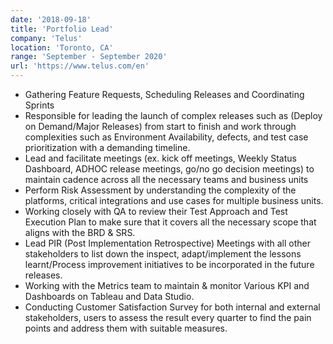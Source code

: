 ```yaml
---
date: '2018-09-18'
title: 'Portfolio Lead'
company: 'Telus'
location: 'Toronto, CA'
range: 'September - September 2020'
url: 'https://www.telus.com/en'
---
```


- Gathering Feature Requests, Scheduling Releases and Coordinating Sprints
- Responsible for leading the launch of complex releases such as (Deploy on Demand/Major Releases) from start to finish and work through complexities such as Environment Availability, defects, and test case prioritization with a demanding timeline.
- Lead and facilitate meetings (ex. kick off meetings, Weekly Status Dashboard, ADHOC release meetings, go/no go decision meetings) to maintain cadence across all the necessary teams and business units
- Perform Risk Assessment by understanding the complexity of the platforms, critical integrations and use cases for multiple business units.
- Working closely with QA to review their Test Approach and Test Execution Plan to make sure that it covers all the necessary scope that aligns with the BRD & SRS.
- Lead PIR (Post Implementation Retrospective) Meetings with all other stakeholders to list down the inspect, adapt/implement the lessons learnt/Process improvement initiatives to be incorporated in the future releases.
- Working with the Metrics team to maintain & monitor Various KPI and Dashboards on Tableau and Data Studio.
- Conducting Customer Satisfaction Survey for both internal and external stakeholders, users to assess the result every quarter to find the pain points and address them with suitable measures.
